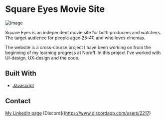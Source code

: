 # Square Eyes Movie Site

![image](https://user-images.githubusercontent.com/52622303/164316813-4b12d99f-aeb7-4069-85cf-e72b3a50ac99.png)

Square Eyes is an independent movie site for both producers and watchers. 
The target audience for people aged 25-40 and who loves cinemas. 

The website is a cross-course project I have been working on from the beginning of my learning progress at Noroff. 
In this project I've worked with UI-design, UX-design and the code. 

## Built With

- [Javascript](https://www.javascript.com/)

## Contact

[My LinkedIn page](https://www.linkedin.com/in/maleneivyolsen/)
[Discord]((https://www.discordapp.com/users/2217)
